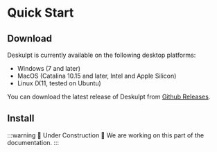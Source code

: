 # Quick Start

## Download

Deskulpt is currently available on the following desktop platforms:

- Windows (7 and later)
- MacOS (Catalina 10.15 and later, Intel and Apple Silicon)
- Linux (X11, tested on Ubuntu)

You can download the latest release of Deskulpt from [Github Releases](https://github.com/deskulpt-apps/Deskulpt/releases/latest).

## Install

:::warning 🚧 Under Construction 🚧
We are working on this part of the documentation.
:::
